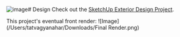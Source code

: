 ![image](https://github.com/user-attachments/assets/f07443eb-0050-4577-b004-7c5249f84722)# Design
Check out the [SketchUp Exterior Design Project](https://drive.google.com/file/d/1NtT5VSxz0MZTs1Y-a2DuA6GVcBUFWmvh/view?usp=drive_link).

This project's eventual front render:
![Image](/Users/tatvagyanahar/Downloads/Final Render.png)
